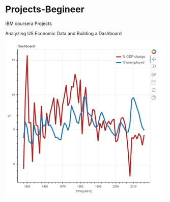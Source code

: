 # Projects-Begineer
IBM coursera Projects

Analyzing US Economic Data and Building a Dashboard

![alt text](https://github.com/engalejandrovargas/Projects-Begineer/blob/main/Analyzing%20US%20Economic%20Data%20and%20Building%20a%20Dashboard.png?raw=true "Dashboard")
